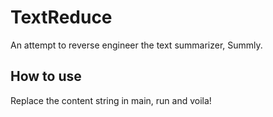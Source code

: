 # TextReduce

An attempt to reverse engineer the text summarizer, Summly.

## How to use
Replace the content string in main, run and voila!
